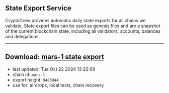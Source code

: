 ## State Export Service
CryptoCrew provides automatic daily state exports for all chains we validate. State export files can be used as genesis files and are a snapshot of the current blockchain state, including all validators, accounts, balances and delegations.

---
**Download: [mars-1 state export](https://dl-eu2.ccvalidators.com/SERVICE/mars/mars-1_export_9485944.json)**
---

- last updated: Tue Oct 22 2024 13:22:09
- chain id: `mars-1`
- export height: `9485944`
- use for: airdrops, local tests, chain recovery
